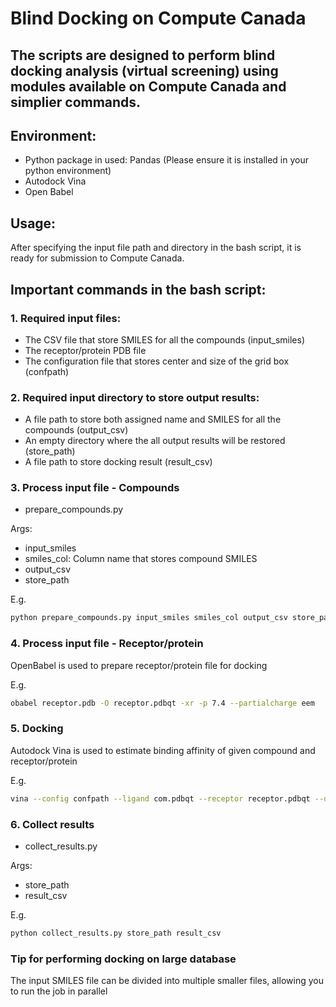 # Blind Docking on Compute Canada
## The scripts are designed to perform blind docking analysis (virtual screening) using modules available on Compute Canada and simplier commands.
## Environment:
* Python package in used: Pandas (Please ensure it is installed in your python environment)
* Autodock Vina
* Open Babel
## Usage:

After specifying the input file path and directory in the bash script, it is ready for submission to Compute Canada.
## Important commands in the bash script:
### 1. Required input files:
* The CSV file that store SMILES for all the compounds (input_smiles)
* The receptor/protein PDB file
* The configuration file that stores center and size of the grid box (confpath)
### 2. Required input directory to store output results:
* A file path to store both assigned name and SMILES for all the compounds (output_csv)
* An empty directory where the all output results will be restored (store_path)
* A file path to store docking result (result_csv)
### 3. Process input file - Compounds
* prepare_compounds.py

Args:
* input_smiles
* smiles_col: Column name that stores compound SMILES
* output_csv
* store_path

E.g.
```bash
python prepare_compounds.py input_smiles smiles_col output_csv store_path
```
### 4. Process input file - Receptor/protein

OpenBabel is used to prepare receptor/protein file for docking

E.g.
```bash
obabel receptor.pdb -O receptor.pdbqt -xr -p 7.4 --partialcharge eem
```
### 5. Docking

Autodock Vina is used to estimate binding affinity of given compound and receptor/protein

E.g. 
```bash
vina --config confpath --ligand com.pdbqt --receptor receptor.pdbqt --out out.pdbqt --log log.txt
```
### 6. Collect results
* collect_results.py

Args:
* store_path
* result_csv

E.g.
```bash
python collect_results.py store_path result_csv
```
### Tip for performing docking on large database

The input SMILES file can be divided into multiple smaller files, allowing you to run the job in parallel
